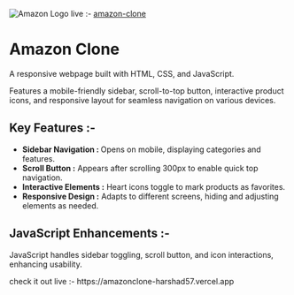 ![Amazon Logo](https://upload.wikimedia.org)
  live :- [amazon-clone](https://amazonclone-harshad57.vercel.app)
  <h1>Amazon Clone</h1>
        <p>A responsive webpage built with HTML, CSS, and JavaScript.</p>
        <p>Features a mobile-friendly sidebar, scroll-to-top button, interactive product icons, and responsive layout for seamless navigation on various devices.</p>
    </header>
    <section>
        <h2>Key Features :- </h2>
        <ul>
            <li><strong>Sidebar Navigation : </strong> Opens on mobile, displaying categories and features.</li>
            <li><strong>Scroll Button :</strong> Appears after scrolling 300px to enable quick top navigation.</li>
            <li><strong>Interactive Elements :</strong> Heart icons toggle to mark products as favorites.</li>
            <li><strong>Responsive Design :</strong> Adapts to different screens, hiding and adjusting elements as needed.</li>
        </ul>
    </section>
    <section>
        <h2>JavaScript Enhancements :- </h2>
        <p>JavaScript handles sidebar toggling, scroll button, and icon interactions, enhancing usability.</p>
    </section>

<p>check it out live :- https://amazonclone-harshad57.vercel.app</p>
